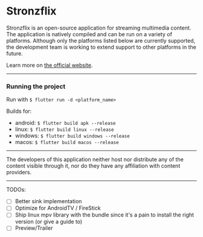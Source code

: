 # Stronzflix

Stronzflix is an open-source application for streaming multimedia content. The application is natively compiled and can be run on a variety of platforms. Although only the platforms listed below are currently supported, the development team is working to extend support to other platforms in the future.

Learn more on  [the official website](https://StronzLabs.github.io/Stronzflix/).

---

### Running the project

Run with `$ flutter run -d <platform_name>`

Builds for:
- android: `$ flutter build apk --release`
- linux: `$ flutter build linux --release`
- windows: `$ flutter build windows --release`
- macos: `$ flutter build macos --release`

---

The developers of this application neither host nor distribute any of the content visible through it, nor do they have any affiliation with content providers.

---
TODOs:
- [ ] Better sink implementation
- [ ] Optimize for AndroidTV / FireStick
- [ ] Ship linux mpv library with the bundle since it's a pain to install the right version (or give a guide to)
- [ ] Preview/Trailer
